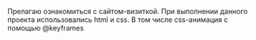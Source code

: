 Прелагаю ознакомиться с сайтом-визиткой. При выполнении данного проекта использовались html и css. В том числе css-анимация с помощью @keyframes 
